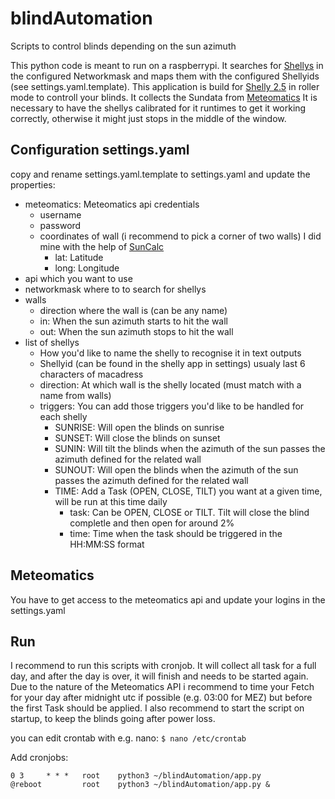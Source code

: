 # blindAutomation
Scripts to control blinds depending on the sun azimuth

This python code is meant to run on a raspberrypi. It searches for [Shellys](https://shelly.cloud) in the configured Networkmask and maps them with the configured Shellyids (see settings.yaml.template).
This application is build for [Shelly 2.5](https://shelly.cloud/products/shelly-25-smart-home-automation-relay/) in roller mode to controll your blinds. It collects the Sundata from [Meteomatics](https://www.meteomatics.com/)
It is necessary to have the shellys calibrated for it runtimes to get it working correctly, otherwise it might just stops in the middle of the window.

## Configuration settings.yaml
copy and rename settings.yaml.template to settings.yaml and update the properties:
* meteomatics: Meteomatics api credentials
  * username
  * password
  * coordinates of wall (i recommend to pick a corner of two walls) I did mine with the help of [SunCalc](https://www.suncalc.org/#/46.0162,8.4421,3/2020.07.27/19:54/1/1)
    * lat: Latitude
    * long: Longitude
* api which you want to use
* networkmask where to to search for shellys
* walls
  * direction where the wall is (can be any name)
  * in: When the sun azimuth starts to hit the wall
  * out: When the sun azimuth stops to hit the wall
* list of shellys
  * How you'd like to name the shelly to recognise it in text outputs
  * Shellyid (can be found in the shelly app in settings) usualy last 6 characters of macadress
  * direction: At which wall is the shelly located (must match with a name from walls)
  * triggers: You can add those triggers you'd like to be handled for each shelly
    * SUNRISE: Will open the blinds on sunrise
    * SUNSET: Will close the blinds on sunset
    * SUNIN: Will tilt the blinds when the azimuth of the sun passes the azimuth defined for the related wall
    * SUNOUT: Will open the blinds when the azimuth of the sun passes the azimuth defined for the related wall
    * TIME: Add a Task (OPEN, CLOSE, TILT) you want at a given time, will be run at this time daily
      * task: Can be OPEN, CLOSE or TILT. Tilt will close the blind completle and then open for around 2%
      * time: Time when the task should be triggered in the HH:MM:SS format

## Meteomatics
You have to get access to the meteomatics api and update your logins in the settings.yaml

## Run
I recommend to run this scripts with cronjob. It will collect all task for a full day, and after the day is over, it will finish and needs to be started again.
Due to the nature of the Meteomatics API i recommend to time your Fetch for your day after midnight utc if possible (e.g. 03:00 for MEZ) but before the first Task should be applied.
I also recommend to start the script on startup, to keep the blinds going after power loss.

you can edit crontab with e.g. nano:
`$ nano /etc/crontab`

Add cronjobs:
```
0 3     * * *   root    python3 ~/blindAutomation/app.py
@reboot         root    python3 ~/blindAutomation/app.py &
